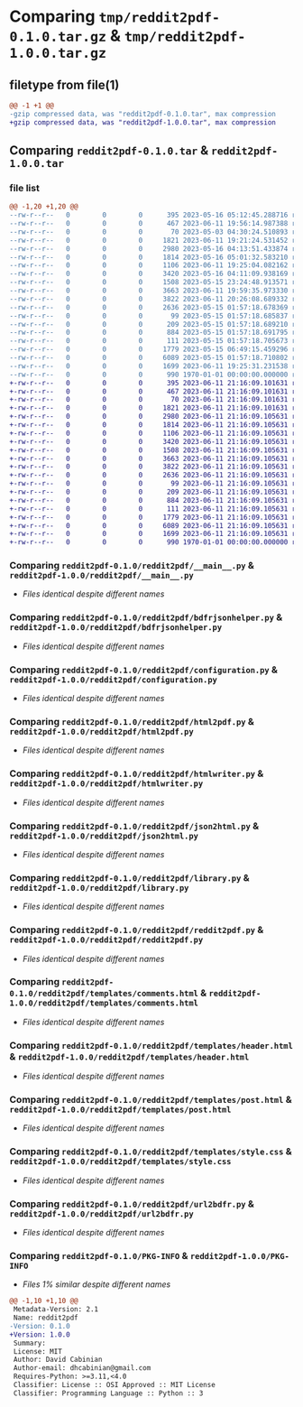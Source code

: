 # Comparing `tmp/reddit2pdf-0.1.0.tar.gz` & `tmp/reddit2pdf-1.0.0.tar.gz`

## filetype from file(1)

```diff
@@ -1 +1 @@
-gzip compressed data, was "reddit2pdf-0.1.0.tar", max compression
+gzip compressed data, was "reddit2pdf-1.0.0.tar", max compression
```

## Comparing `reddit2pdf-0.1.0.tar` & `reddit2pdf-1.0.0.tar`

### file list

```diff
@@ -1,20 +1,20 @@
--rw-r--r--   0        0        0      395 2023-05-16 05:12:45.288716 reddit2pdf-0.1.0/README.md
--rw-r--r--   0        0        0      467 2023-06-11 19:56:14.987388 reddit2pdf-0.1.0/pyproject.toml
--rw-r--r--   0        0        0       70 2023-05-03 04:30:24.510893 reddit2pdf-0.1.0/reddit2pdf/__init__.py
--rw-r--r--   0        0        0     1821 2023-06-11 19:21:24.531452 reddit2pdf-0.1.0/reddit2pdf/__main__.py
--rw-r--r--   0        0        0     2980 2023-05-16 04:13:51.433874 reddit2pdf-0.1.0/reddit2pdf/bdfrjsonhelper.py
--rw-r--r--   0        0        0     1814 2023-05-16 05:01:32.583210 reddit2pdf-0.1.0/reddit2pdf/configuration.py
--rw-r--r--   0        0        0     1106 2023-06-11 19:25:04.082162 reddit2pdf-0.1.0/reddit2pdf/html2pdf.py
--rw-r--r--   0        0        0     3420 2023-05-16 04:11:09.938169 reddit2pdf-0.1.0/reddit2pdf/htmlwriter.py
--rw-r--r--   0        0        0     1508 2023-05-15 23:24:48.913571 reddit2pdf-0.1.0/reddit2pdf/json2html.py
--rw-r--r--   0        0        0     3663 2023-06-11 19:59:35.973330 reddit2pdf-0.1.0/reddit2pdf/library.py
--rw-r--r--   0        0        0     3822 2023-06-11 20:26:08.689332 reddit2pdf-0.1.0/reddit2pdf/reddit2pdf.py
--rw-r--r--   0        0        0     2636 2023-05-15 01:57:18.678369 reddit2pdf-0.1.0/reddit2pdf/templates/comments.html
--rw-r--r--   0        0        0       99 2023-05-15 01:57:18.685837 reddit2pdf-0.1.0/reddit2pdf/templates/footer.html
--rw-r--r--   0        0        0      209 2023-05-15 01:57:18.689210 reddit2pdf-0.1.0/reddit2pdf/templates/gallery.html
--rw-r--r--   0        0        0      884 2023-05-15 01:57:18.691795 reddit2pdf-0.1.0/reddit2pdf/templates/header.html
--rw-r--r--   0        0        0      111 2023-05-15 01:57:18.705673 reddit2pdf-0.1.0/reddit2pdf/templates/page.html
--rw-r--r--   0        0        0     1779 2023-05-15 06:49:15.459296 reddit2pdf-0.1.0/reddit2pdf/templates/post.html
--rw-r--r--   0        0        0     6089 2023-05-15 01:57:18.710802 reddit2pdf-0.1.0/reddit2pdf/templates/style.css
--rw-r--r--   0        0        0     1699 2023-06-11 19:25:31.231538 reddit2pdf-0.1.0/reddit2pdf/url2bdfr.py
--rw-r--r--   0        0        0      990 1970-01-01 00:00:00.000000 reddit2pdf-0.1.0/PKG-INFO
+-rw-r--r--   0        0        0      395 2023-06-11 21:16:09.101631 reddit2pdf-1.0.0/README.md
+-rw-r--r--   0        0        0      467 2023-06-11 21:16:09.101631 reddit2pdf-1.0.0/pyproject.toml
+-rw-r--r--   0        0        0       70 2023-06-11 21:16:09.101631 reddit2pdf-1.0.0/reddit2pdf/__init__.py
+-rw-r--r--   0        0        0     1821 2023-06-11 21:16:09.101631 reddit2pdf-1.0.0/reddit2pdf/__main__.py
+-rw-r--r--   0        0        0     2980 2023-06-11 21:16:09.105631 reddit2pdf-1.0.0/reddit2pdf/bdfrjsonhelper.py
+-rw-r--r--   0        0        0     1814 2023-06-11 21:16:09.105631 reddit2pdf-1.0.0/reddit2pdf/configuration.py
+-rw-r--r--   0        0        0     1106 2023-06-11 21:16:09.105631 reddit2pdf-1.0.0/reddit2pdf/html2pdf.py
+-rw-r--r--   0        0        0     3420 2023-06-11 21:16:09.105631 reddit2pdf-1.0.0/reddit2pdf/htmlwriter.py
+-rw-r--r--   0        0        0     1508 2023-06-11 21:16:09.105631 reddit2pdf-1.0.0/reddit2pdf/json2html.py
+-rw-r--r--   0        0        0     3663 2023-06-11 21:16:09.105631 reddit2pdf-1.0.0/reddit2pdf/library.py
+-rw-r--r--   0        0        0     3822 2023-06-11 21:16:09.105631 reddit2pdf-1.0.0/reddit2pdf/reddit2pdf.py
+-rw-r--r--   0        0        0     2636 2023-06-11 21:16:09.105631 reddit2pdf-1.0.0/reddit2pdf/templates/comments.html
+-rw-r--r--   0        0        0       99 2023-06-11 21:16:09.105631 reddit2pdf-1.0.0/reddit2pdf/templates/footer.html
+-rw-r--r--   0        0        0      209 2023-06-11 21:16:09.105631 reddit2pdf-1.0.0/reddit2pdf/templates/gallery.html
+-rw-r--r--   0        0        0      884 2023-06-11 21:16:09.105631 reddit2pdf-1.0.0/reddit2pdf/templates/header.html
+-rw-r--r--   0        0        0      111 2023-06-11 21:16:09.105631 reddit2pdf-1.0.0/reddit2pdf/templates/page.html
+-rw-r--r--   0        0        0     1779 2023-06-11 21:16:09.105631 reddit2pdf-1.0.0/reddit2pdf/templates/post.html
+-rw-r--r--   0        0        0     6089 2023-06-11 21:16:09.105631 reddit2pdf-1.0.0/reddit2pdf/templates/style.css
+-rw-r--r--   0        0        0     1699 2023-06-11 21:16:09.105631 reddit2pdf-1.0.0/reddit2pdf/url2bdfr.py
+-rw-r--r--   0        0        0      990 1970-01-01 00:00:00.000000 reddit2pdf-1.0.0/PKG-INFO
```

### Comparing `reddit2pdf-0.1.0/reddit2pdf/__main__.py` & `reddit2pdf-1.0.0/reddit2pdf/__main__.py`

 * *Files identical despite different names*

### Comparing `reddit2pdf-0.1.0/reddit2pdf/bdfrjsonhelper.py` & `reddit2pdf-1.0.0/reddit2pdf/bdfrjsonhelper.py`

 * *Files identical despite different names*

### Comparing `reddit2pdf-0.1.0/reddit2pdf/configuration.py` & `reddit2pdf-1.0.0/reddit2pdf/configuration.py`

 * *Files identical despite different names*

### Comparing `reddit2pdf-0.1.0/reddit2pdf/html2pdf.py` & `reddit2pdf-1.0.0/reddit2pdf/html2pdf.py`

 * *Files identical despite different names*

### Comparing `reddit2pdf-0.1.0/reddit2pdf/htmlwriter.py` & `reddit2pdf-1.0.0/reddit2pdf/htmlwriter.py`

 * *Files identical despite different names*

### Comparing `reddit2pdf-0.1.0/reddit2pdf/json2html.py` & `reddit2pdf-1.0.0/reddit2pdf/json2html.py`

 * *Files identical despite different names*

### Comparing `reddit2pdf-0.1.0/reddit2pdf/library.py` & `reddit2pdf-1.0.0/reddit2pdf/library.py`

 * *Files identical despite different names*

### Comparing `reddit2pdf-0.1.0/reddit2pdf/reddit2pdf.py` & `reddit2pdf-1.0.0/reddit2pdf/reddit2pdf.py`

 * *Files identical despite different names*

### Comparing `reddit2pdf-0.1.0/reddit2pdf/templates/comments.html` & `reddit2pdf-1.0.0/reddit2pdf/templates/comments.html`

 * *Files identical despite different names*

### Comparing `reddit2pdf-0.1.0/reddit2pdf/templates/header.html` & `reddit2pdf-1.0.0/reddit2pdf/templates/header.html`

 * *Files identical despite different names*

### Comparing `reddit2pdf-0.1.0/reddit2pdf/templates/post.html` & `reddit2pdf-1.0.0/reddit2pdf/templates/post.html`

 * *Files identical despite different names*

### Comparing `reddit2pdf-0.1.0/reddit2pdf/templates/style.css` & `reddit2pdf-1.0.0/reddit2pdf/templates/style.css`

 * *Files identical despite different names*

### Comparing `reddit2pdf-0.1.0/reddit2pdf/url2bdfr.py` & `reddit2pdf-1.0.0/reddit2pdf/url2bdfr.py`

 * *Files identical despite different names*

### Comparing `reddit2pdf-0.1.0/PKG-INFO` & `reddit2pdf-1.0.0/PKG-INFO`

 * *Files 1% similar despite different names*

```diff
@@ -1,10 +1,10 @@
 Metadata-Version: 2.1
 Name: reddit2pdf
-Version: 0.1.0
+Version: 1.0.0
 Summary: 
 License: MIT
 Author: David Cabinian
 Author-email: dhcabinian@gmail.com
 Requires-Python: >=3.11,<4.0
 Classifier: License :: OSI Approved :: MIT License
 Classifier: Programming Language :: Python :: 3
```

